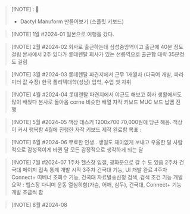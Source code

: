 
> [!NOTE] : 🥅
> - Dactyl Manuform 만들어보기 (스플릿 키보드)



> [!NOTE] 1월 #2024-01
> 일본으로 여행을 갔다.


> [!NOTE] 2월 #2024-02
> 회사로 출근하는데 삼성중앙역이고 출근에 40분 정도 걸림
> 본사에서 2주 있다가 롯데렌탈 회사가 있는 선릉역으로 출근함 
> 대략 35분정도 걸림


> [!NOTE] 3월 #2024-03
> 롯데렌탈 파견지에서 근무 1개월차 (다국어 개발, 파라미터 값 수정)
> 한국 폴리텍대학(성남) 입학, 수업 
> 첫 자취 


> [!NOTE] 4월 #2024-04
> 롯데렌탈 파견지에서 야근도 해보고 회사 생활에서도 많이 배웠다 
> 본사로 돌아옴
> corne 비슷한 배열 자작 키보드 MUC 보드 납뗌 진행
>



> [!NOTE] 5월 #2024-05
> 책상 데스커 1200x700 70,000원에 당근 해옴. 책상이 커서 행복함
> 4월에 진행한 자작 키보드 제작 완료함
> 목표 : 



> [!NOTE] 6월 #2024-06
> 무료한 인생.. 생일도 재미없게 보내고 우울한 달 사람적으로 감성적이게 바뀐 달
> 모든 감정적으로 생각하게 되는 달



> [!NOTE] 7월 #2024-07
> 1주차 헬스장 입갤, 광화문으로 갈 수 도 있음
> 2주차 건국대 페이지 접속 통계 개발 시작
> 3주차 건국대 기능, UI 개발 완료
> 4주차 Connect+ 띠베너 조회수 기능, 
> 건국대 자료발송신청 검색, 검색 조건 기능 개발
> 요약 : 헬스장 다니며 운동 열심히함(가슴, 어깨, 삼두), 건국대, Connect+ 기능 개발 조금씩 함


> [!NOTE] 8월 #2024-08
> 
